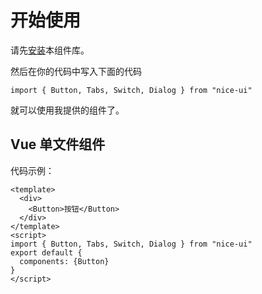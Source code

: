 # 开始使用
请先[安装](#/doc/install)本组件库。

然后在你的代码中写入下面的代码

```
import { Button, Tabs, Switch, Dialog } from "nice-ui"
```

就可以使用我提供的组件了。

## Vue 单文件组件

代码示例：

```
<template>
  <div>
    <Button>按钮</Button>
  </div>
</template>
<script>
import { Button, Tabs, Switch, Dialog } from "nice-ui"
export default {
  components: {Button}
}
</script>
```